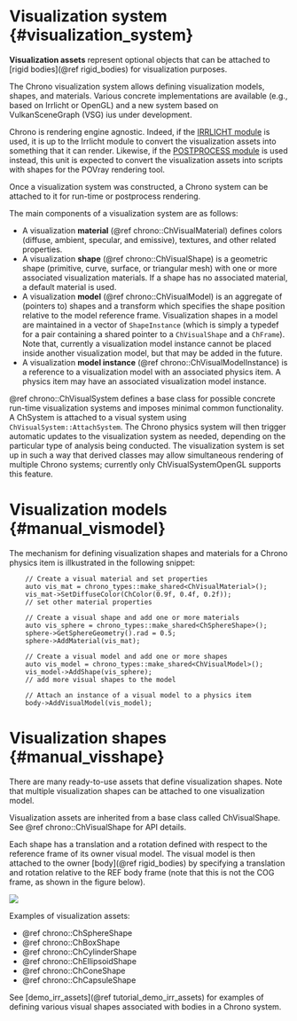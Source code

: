 
Visualization system      {#visualization_system}
====================

__Visualization assets__ represent optional objects that can be attached to [rigid bodies](@ref rigid_bodies) for visualization purposes.


The Chrono visualization system allows defining visualization models, shapes, and materials. Various concrete implementations are available (e.g., based on Irrlicht or OpenGL) and a new system based on VulkanSceneGraph (VSG) ius under development. 

Chrono is rendering engine agnostic. Indeed, if the [IRRLICHT module](group__irrlicht__module.html) is used, it is up to the Irrlicht module to convert the visualization assets into something that it can render. Likewise, if the [POSTPROCESS module](group__postprocess__module.html) is used instead, this unit is expected to convert the visualization assets into scripts with shapes for the POVray rendering tool.

Once a visualization system was constructed, a Chrono system can be attached to it for run-time or postprocess rendering.

The main components of a visualization system are as follows:

- A visualization __material__ (@ref chrono::ChVisualMaterial) defines colors (diffuse, ambient, specular, and emissive), textures, and other related properties.
- A visualization __shape__ (@ref chrono::ChVisualShape) is a geometric shape (primitive, curve, surface, or triangular mesh) with one or more associated visualization materials. If a shape has no associated material, a default material is used.
- A visualization __model__ (@ref chrono::ChVisualModel) is an aggregate of (pointers to) shapes and a transform which specifies the shape position relative to the model reference frame. Visualization shapes in a model are maintained in a vector of `ShapeInstance` (which is simply a typedef for a pair containing a shared pointer to a `ChVisualShape` and a `ChFrame`). Note that, currently a visualization model instance cannot be placed inside another visualization model, but that may be added in the future.
- A visualization __model instance__ (@ref chrono::ChVisualModelInstance) is a reference to a visualization model with an associated physics item.  A physics item may have an associated visualization model instance.  

@ref chrono::ChVisualSystem defines a base class for possible concrete run-time visualization systems and imposes minimal common functionality. A ChSystem is attached to a visual system using `ChVisualSystem::AttachSystem`. The Chrono physics system will then trigger automatic updates to the visualization system as needed, depending on the particular type of analysis being conducted. The visualization system is set up in such a way that derived classes may allow simultaneous rendering of multiple Chrono systems; currently only ChVisualSystemOpenGL supports this feature.

# Visualization models {#manual_vismodel}

The mechanism for defining visualization shapes and materials for a Chrono physics item is illkustrated in the following snippet:

~~~{.cpp}
    // Create a visual material and set properties
    auto vis_mat = chrono_types::make_shared<ChVisualMaterial>();
    vis_mat->SetDiffuseColor(ChColor(0.9f, 0.4f, 0.2f));
    // set other material properties
    
    // Create a visual shape and add one or more materials
    auto vis_sphere = chrono_types::make_shared<ChSphereShape>();
    sphere->GetSphereGeometry().rad = 0.5;
    sphere->AddMaterial(vis_mat);
    
    // Create a visual model and add one or more shapes
    auto vis_model = chrono_types::make_shared<ChVisualModel>();
    vis_model->AddShape(vis_sphere);
    // add more visual shapes to the model

    // Attach an instance of a visual model to a physics item
    body->AddVisualModel(vis_model);
~~~

# Visualization shapes     {#manual_visshape}

There are many ready-to-use assets that define visualization shapes. Note that multiple visualization shapes can be attached to one visualization model. 

Visualization assets are inherited from a base class called ChVisualShape.
See @ref chrono::ChVisualShape for API details.

Each shape has a translation and a rotation defined with respect to the reference frame of its owner visual model.  The visual model is then attached to the owner [body](@ref rigid_bodies) by specifying a translation and rotation relative to the REF body frame (note that this is not the COG frame, as shown in the figure below).

![](http://www.projectchrono.org/assets/manual/pic_ChAsset.png)

Examples of visualization assets:

- @ref chrono::ChSphereShape
- @ref chrono::ChBoxShape
- @ref chrono::ChCylinderShape
- @ref chrono::ChEllipsoidShape
- @ref chrono::ChConeShape
- @ref chrono::ChCapsuleShape

See [demo_irr_assets](@ref tutorial_demo_irr_assets) for examples of defining various visual shapes associated with bodies in a Chrono system.






